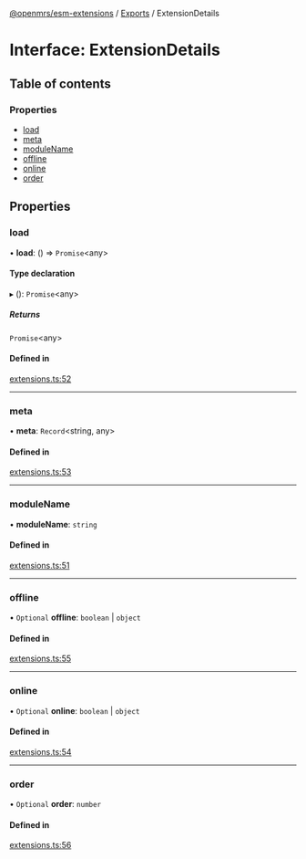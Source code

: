 [@openmrs/esm-extensions](../API.md) / [Exports](../modules.md) / ExtensionDetails

# Interface: ExtensionDetails

## Table of contents

### Properties

- [load](extensiondetails.md#load)
- [meta](extensiondetails.md#meta)
- [moduleName](extensiondetails.md#modulename)
- [offline](extensiondetails.md#offline)
- [online](extensiondetails.md#online)
- [order](extensiondetails.md#order)

## Properties

### load

• **load**: () => `Promise`<any\>

#### Type declaration

▸ (): `Promise`<any\>

##### Returns

`Promise`<any\>

#### Defined in

[extensions.ts:52](https://github.com/openmrs/openmrs-esm-core/blob/master/packages/framework/esm-extensions/src/extensions.ts#L52)

___

### meta

• **meta**: `Record`<string, any\>

#### Defined in

[extensions.ts:53](https://github.com/openmrs/openmrs-esm-core/blob/master/packages/framework/esm-extensions/src/extensions.ts#L53)

___

### moduleName

• **moduleName**: `string`

#### Defined in

[extensions.ts:51](https://github.com/openmrs/openmrs-esm-core/blob/master/packages/framework/esm-extensions/src/extensions.ts#L51)

___

### offline

• `Optional` **offline**: `boolean` \| `object`

#### Defined in

[extensions.ts:55](https://github.com/openmrs/openmrs-esm-core/blob/master/packages/framework/esm-extensions/src/extensions.ts#L55)

___

### online

• `Optional` **online**: `boolean` \| `object`

#### Defined in

[extensions.ts:54](https://github.com/openmrs/openmrs-esm-core/blob/master/packages/framework/esm-extensions/src/extensions.ts#L54)

___

### order

• `Optional` **order**: `number`

#### Defined in

[extensions.ts:56](https://github.com/openmrs/openmrs-esm-core/blob/master/packages/framework/esm-extensions/src/extensions.ts#L56)
